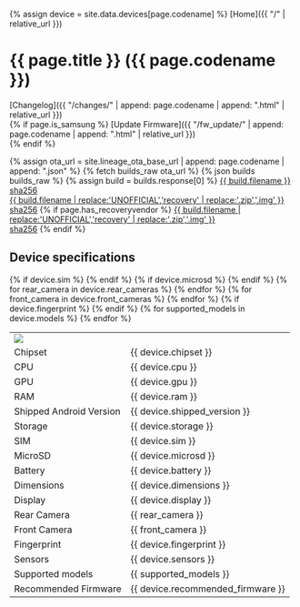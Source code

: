 {% assign device = site.data.devices[page.codename] %}
[Home]({{ "/" | relative_url }})

# {{ page.title }} ({{ page.codename }})

[Changelog]({{ "/changes/" | append: page.codename | append: ".html" | relative_url }})  
{% if page.is_samsung %}
[Update Firmware]({{ "/fw_update/" | append: page.codename | append: ".html" | relative_url }})  
{% endif %}

{% assign ota_url = site.lineage_ota_base_url | append: page.codename | append: ".json" %}
{% fetch builds_raw ota_url %}
{% json builds builds_raw %}
{% assign build = builds.response[0] %}
<a href="{{ build.url }}">{{ build.filename }}</a>
<br>
<a href="{{ build.url }}.sha256">sha256</a>
<br>
<a href="{{ build.url | replace:'UNOFFICIAL','recovery' | replace:'.zip','.img' }}">{{ build.filename | replace:'UNOFFICIAL','recovery' | replace:'.zip','.img' }}</a>
<br>
<a href="{{ build.url | replace:'UNOFFICIAL','recovery' | replace:'.zip','.img' }}.sha256">sha256</a>
{% if page.has_recoveryvendor %}
<a href="{{ build.url | replace:'UNOFFICIAL','recovery_vendor' | replace:'.zip','.img' }}">{{ build.filename | replace:'UNOFFICIAL','recovery' | replace:'.zip','.img' }}</a>
<br>
<a href="{{ build.url | replace:'UNOFFICIAL','recovery_vendor' | replace:'.zip','.img' }}.sha256">sha256</a>
{% endif %}

## Device specifications

<table>
    <tbody>
        <tr>
            <td align="left" colspan="2"><img src="{{ "/images/" | append: page.codename | append: ".png" | relative_url}}" style="max-height: 500px"></td>
        </tr>
        <tr>
            <td align="left">Chipset</td>
            <td align="left">{{ device.chipset }}</td>
        </tr>
        <tr>
            <td align="left">CPU</td>
            <td align="left">{{ device.cpu }}</td>
        </tr>
        <tr>
            <td align="left">GPU</td>
            <td align="left">{{ device.gpu }}</td>
        </tr>
        <tr>
            <td align="left">RAM</td>
            <td align="left">{{ device.ram }}</td>
        </tr>
        <tr>
            <td align="left">Shipped Android Version</td>
            <td align="left">{{ device.shipped_version }}</td>
        </tr>
        <tr>
            <td align="left">Storage</td>
            <td align="left">{{ device.storage }}</td>
        </tr>
{% if device.sim %}
        <tr>
            <td align="left">SIM</td>
            <td align="left">{{ device.sim }}</td>
        </tr>
{% endif %}
{% if device.microsd %}
        <tr>
            <td align="left">MicroSD</td>
            <td align="left">{{ device.microsd }}</td>
        </tr>
{% endif %}
        <tr>
            <td align="left">Battery</td>
            <td align="left">{{ device.battery }}</td>
        </tr>
        <tr>
            <td align="left">Dimensions</td>
            <td align="left">{{ device.dimensions }}</td>
        </tr>
        <tr>
            <td align="left">Display</td>
            <td align="left">{{ device.display }}</td>
        </tr>
{% for rear_camera in device.rear_cameras %}
        <tr>
            <td align="left">Rear Camera</td>
            <td align="left">{{ rear_camera }}</td>
        </tr>
{% endfor %}
{% for front_camera in device.front_cameras %}
        <tr>
            <td align="left">Front Camera</td>
            <td align="left">{{ front_camera }}</td>
        </tr>
{% endfor %}
{% if device.fingerprint %}
        <tr>
            <td align="left">Fingerprint</td>
            <td align="left">{{ device.fingerprint }}</td>
        </tr>
{% endif %}
        <tr>
            <td align="left">Sensors</td>
            <td align="left">{{ device.sensors }}</td>
        </tr>
{% for supported_models in device.models %}
        <tr>
            <td align="left">Supported models</td>
            <td align="left">{{ supported_models }}</td>
        </tr>
{% endfor %}
	<tr>
	    <td align="left">Recommended Firmware</td>
	    <td align="left">{{ device.recommended_firmware }}</td>
	</tr>
    </tbody>
</table>
